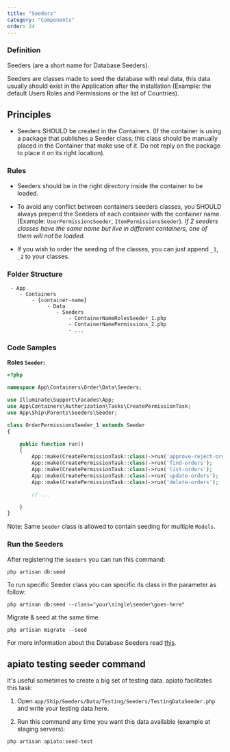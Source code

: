 ```yaml
---
title: "Seeders"
category: "Components"
order: 24
---
```


### Definition

Seeders (are a short name for Database Seeders). 

Seeders are classes made to seed the database with real data, this data usually should exist in the Application after the installation (Example: the default Users Roles and Permissions or the list of Countries).

## Principles

- Seeders SHOULD be created in the Containers. (If the container is using a package that publishes a Seeder class, this class should be manually placed in the Container that make use of it. Do not reply on the package to place it on its right location).

### Rules

- Seeders should be in the right directory inside the container to be loaded.

- To avoid any conflict between containers seeders classes, you SHOULD always prepend the Seeders of each container with the container name. (Example: `UserPermissionsSeeder`, `ItemPermissionsSeeder`). *If 2 seeders classes have the same name but live in different containers, one of them will not be loaded.*

- If you wish to order the seeding of the classes, you can just append `_1`, `_2` to your classes.

### Folder Structure

```
 - App
    - Containers
        - {container-name}
             - Data
                - Seeders
                    - ContainerNameRolesSeeder_1.php
                    - ContainerNamePermissions_2.php
                    - ...
```

### Code Samples

**Roles `Seeder`:** 


```php
<?php

namespace App\Containers\Order\Data\Seeders;

use Illuminate\Support\Facades\App;
use App\Containers\Authorization\Tasks\CreatePermissionTask;
use App\Ship\Parents\Seeders\Seeder;

class OrderPermissionsSeeder_1 extends Seeder
{

    public function run()
    {
        App::make(CreatePermissionTask::class)->run('approve-reject-orders');
        App::make(CreatePermissionTask::class)->run('find-orders');
        App::make(CreatePermissionTask::class)->run('list-orders');
        App::make(CreatePermissionTask::class)->run('update-orders');
        App::make(CreatePermissionTask::class)->run('delete-orders');

        // ...

    }
}


```


Note: Same `Seeder` class is allowed to contain seeding for multiple `Models`.

### Run the Seeders

After registering the `Seeders` you can run this command:

```shell
php artisan db:seed
```

To run specific Seeder class you can specific its class in the parameter as follow:

```shell
php artisan db:seed --class="your\single\seeder\goes-here"
```

Migrate & seed at the same time

```shell
php artisan migrate --seed
```

For more information about the Database Seeders read [this](https://laravel.com/docs/master/seeding).




## apiato testing seeder command

It's useful sometimes to create a big set of testing data. apiato facilitates this task:

1) Open `app/Ship/Seeders/Data/Testing/Seeders/TestingDataSeeder.php` and write your testing data here.

2) Run this command any time you want this data available (example at staging servers):

```shell
php artisan apiato:seed-test
```

